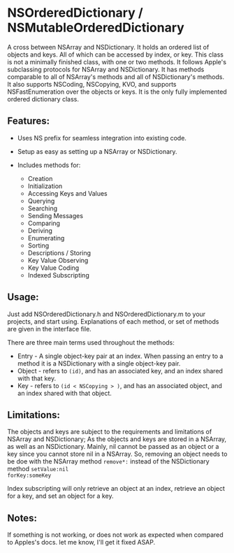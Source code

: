 NSOrderedDictionary / NSMutableOrderedDictionary
============

A cross between NSArray and NSDictionary. It holds an ordered list of objects and keys. All of which can be accessed by index, or key. This class is not a minimally finished class, with one or two methods. It follows Apple's subclassing protocols for NSArray and NSDictionary. It has methods comparable to all of NSArray's methods and all of NSDictionary's methods. It also supports NSCoding, NSCopying, KVO, and supports NSFastEnumeration over the objects or keys. It is the only fully implemented ordered dictionary class.

Features:
----------
* Uses NS prefix for seamless integration into existing code.

* Setup as easy as setting up a NSArray or NSDictionary.

* Includes methods for:
    * Creation
    * Initialization
    * Accessing Keys and Values
    * Querying
    * Searching
    * Sending Messages 
    * Comparing
    * Deriving
    * Enumerating
    * Sorting
    * Descriptions / Storing
    * Key Value Observing
    * Key Value Coding
    * Indexed Subscripting

Usage:
-------
Just add NSOrderedDictionary.h and NSOrderedDictionary.m to your projects, and start using. Explanations of each method, or set of methods are given in the interface file.

There are three main terms used throughout the methods:

* Entry - A single object-key pair at an index. When passing an entry to a method it is a NSDictionary with a single object-key pair.
* Object - refers to <code>(id)</code>, and has an associated key, and an index shared with that key.
* Key - refers to <code>(id < NSCopying > )</code>, and has an associated object, and an index shared with that object.

Limitations:
------------
The objects and keys are subject to the requirements and limitations of NSArray and NSDictionary; As the objects and keys are stored in a NSArray, as well as an NSDictionary. Mainly, nil cannot be passed as an object or a key since you cannot store nil in a NSArray. So, removing an object needs to be doe with the NSArray method <code>remove*:</code> instead of the NSDictionary method <code>setValue:nil forKey:someKey</code>

Index subscripting will only retrieve an object at an index, retrieve an object for a key, and set an object for a key.

Notes:
----------
If something is not working, or does not work as expected when compared to Apples's docs. let me know, I'll get it fixed ASAP.